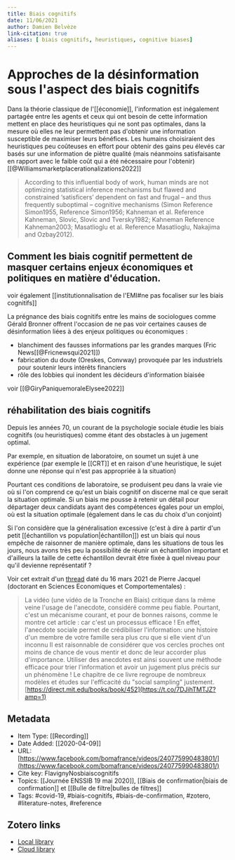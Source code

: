 ```yaml
---
title: Biais cognitifs
date: 11/06/2021
author: Damien Belvèze
link-citation: true
aliases: [ biais cognitifs, heuristiques, cognitive biases]
---
```



# Approches de la désinformation sous l'aspect des biais cognitifs

Dans la théorie classique de l'[[économie]], l'information est inégalement partagée entre les agents et ceux qui ont besoin de cette information mettent en place des heuristiques qui ne sont pas optimales, dans la mesure où elles ne leur permettent pas d'obtenir une information susceptible de maximiser leurs bénéfices. 
Les humains choisiraient des heuristiques peu coûteuses en effort pour obtenir des gains peu élevés car basés sur une information de piètre qualité (mais néanmoins satisfaisante en rapport avec le faible coût qui a été nécessaire pour l'obtenir)[[@Williamsmarketplacerationalizations2022]]

> According to this influential body of work, human minds are not optimizing statistical inference mechanisms but flawed and constrained ‘satisficers’ dependent on fast and frugal – and thus frequently suboptimal – cognitive mechanisms (Simon Reference Simon1955, Reference Simon1956; Kahneman et al. Reference Kahneman, Slovic, Slovic and Tversky1982; Kahneman Reference Kahneman2003; Masatlioglu et al. Reference Masatlioglu, Nakajima and Ozbay2012).




## Comment les biais cognitif permettent de masquer certains enjeux économiques et politiques en matière d'éducation. 

voir également [[institutionnalisation de l'EMI#ne pas focaliser sur les biais cognitifs]]

La prégnance des biais cognitifs entre les mains de sociologues comme Gérald Bronner offrent l'occasion de ne pas voir certaines causes de désinformation liées à des enjeux politiques ou économiques : 

- blanchiment des fausses informations par les grandes marques (Fric News[[@Fricnewsqui2021]])
- fabrication du doute (Oreskes, Convway) provoquée par les industriels pour soutenir leurs intérêts financiers
- rôle des lobbies qui inondent les décideurs d'information biaisée

voir [[@GiryPaniquemoraleElysee2022]]


## réhabilitation des biais cognitifs

Depuis les années 70, un courant de la psychologie sociale étudie les biais cognitifs (ou heuristiques) comme étant des obstacles à un jugement optimal.

Par exemple, en situation de laboratoire, on soumet un sujet à une expérience (par exemple le [[CRT]] et en raison d'une heuristique, le sujet donne une réponse qui n'est pas appropriée à la situation)

Pourtant ces conditions de laboratoire, se produisent peu dans la vraie vie où si l'on comprend ce qu'est un biais cognitif on discerne mal ce que serait la situation optimale. Si un biais me pousse à retenir un détail pour départager deux candidats ayant des compétences égales pour un emploi, où est la situation optimale (également dans le cas du choix d'un conjoint)

Si l'on considère que la généralisation excessive (c'est à dire à partir d'un petit [[échantillon vs population|échantillon]]) est un biais qui nous empêche de raisonner de manière optimale, dans les situations de tous les jours, nous avons très peu la possibilité de réunir un échantillon important et d'ailleurs la taille de cette échantillon devrait être fixée à quel niveau pour qu'il devienne représentatif ?

Voir cet extrait d'un [thread](https://twitter.com/pierre_jacquel/status/1371825532866859009) daté du 16 mars 2021 de Pierre Jacquel (doctorant en Sciences Economiques et Comportementales) :

>La vidéo (une vidéo de la Tronche en Biais) critique dans la même veine l'usage de l'anecdote, considéré comme peu fiable. Pourtant, c'est un mécanisme courant, et pour de bonnes raisons, comme le montre cet article : car c'est un processus efficace !
>En effet, l'anecdote sociale permet de crédibiliser l'information: une histoire d'un membre de votre famille sera plus cru que si elle vient d'un inconnu
>Il est raisonnable de considérer que vos cercles proches ont moins de chance de vous mentir et donc de leur accorder plus d'importance. Utiliser des anecdotes est ainsi souvent une méthode efficace pour trier l'information et avoir un jugement plus précis sur un phénomène !
>Le chapitre de ce livre regroupe de nombreux modèles et études sur l'efficacité du "social sampling" justement. [https://direct.mit.edu/books/book/452](https://t.co/7DJihTMTJZ?amp=1)

## Metadata

* Item Type: [[Recording]]
* Date Added: [[2020-04-09]]
* URL: [https://www.facebook.com/bomafrance/videos/240775990483801/](https://www.facebook.com/bomafrance/videos/240775990483801/)
* Cite key: FlavignyNosbiaiscognitifs
* Topics: [[Journée ENSSIB 19 mai 2020]], [[Biais de confirmation|biais de confirmation]] et [[Bulle de filtre|bulles de filtres]]
* Tags: #covid-19, #biais-cognitifs, #biais-de-confirmation, #zotero, #literature-notes, #reference


##  Zotero links
* [Local library](zotero://select/items/1_ZPT9PXSR)
* [Cloud library](http://zotero.org/users/895735/items/ZPT9PXSR)
